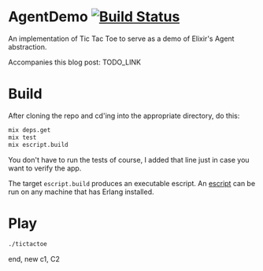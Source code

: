 AgentDemo [![Build Status](https://travis-ci.org/mkrogemann/agent_demo.svg)](https://travis-ci.org/mkrogemann/agent_demo)
============

An implementation of Tic Tac Toe to serve as a demo of Elixir's Agent abstraction.

Accompanies this blog post: TODO_LINK

# Build

After cloning the repo and cd'ing into the appropriate directory, do this:

``` bash
mix deps.get
mix test
mix escript.build
```

You don't have to run the tests of course, I added that line just in case you want to verify the app.

The target ```escript.build``` produces an executable escript. An [escript](http://erlang.org/doc/man/escript.html) can be run on any machine that has Erlang installed.

# Play
``` bash
./tictactoe
```

end, new c1, C2
